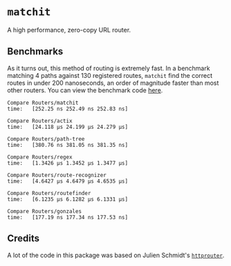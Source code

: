 # `matchit`

A high performance, zero-copy URL router.

## Benchmarks

As it turns out, this method of routing is extremely fast. In a benchmark matching 4 paths against 130 registered routes, `matchit` find the correct routes
in under 200 nanoseconds, an order of magnitude faster than most other routers. You can view the benchmark code [here](https://github.com/ibraheemdev/matchit/blob/master/benches/bench.rs). 

```text
Compare Routers/matchit
time:   [252.25 ns 252.49 ns 252.83 ns]

Compare Routers/actix
time:   [24.118 µs 24.199 µs 24.279 µs]

Compare Routers/path-tree
time:   [380.76 ns 381.05 ns 381.35 ns]

Compare Routers/regex
time:   [1.3426 µs 1.3452 µs 1.3477 µs]

Compare Routers/route-recognizer
time:   [4.6427 µs 4.6479 µs 4.6535 µs]

Compare Routers/routefinder
time:   [6.1235 µs 6.1282 µs 6.1331 µs]

Compare Routers/gonzales
time:   [177.19 ns 177.34 ns 177.53 ns]
```

## Credits

A lot of the code in this package was based on Julien Schmidt's [`httprouter`](https://github.com/julienschmidt/httprouter).
